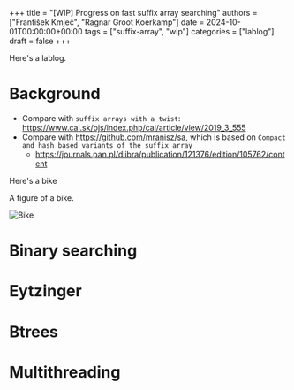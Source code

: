 +++
title = "[WIP] Progress on fast suffix array searching"
authors = ["František Kmječ", "Ragnar Groot Koerkamp"]
date = 2024-10-01T00:00:00+00:00
tags = ["suffix-array", "wip"]
categories = ["lablog"]
draft = false
+++

Here's a lablog.

# Background

- Compare with `suffix arrays with a twist`: https://www.cai.sk/ojs/index.php/cai/article/view/2019_3_555
- Compare with https://github.com/mranisz/sa, which is based on `Compact
  and hash based variants of the suffix array`
  - https://journals.pan.pl/dlibra/publication/121376/edition/105762/content

Here's a bike

A figure of a bike.

![Bike](/md/bike.jpg)

# Binary searching

# Eytzinger

# Btrees

# Multithreading
